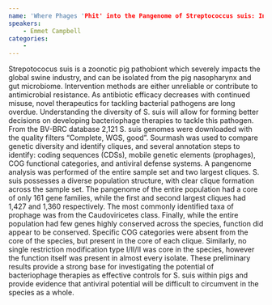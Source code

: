 ```yaml
---
name: 'Where Phages 'Phit' into the Pangenome of Streptococcus suis: Informing Decisions on Phage Therapy'
speakers:
	- Emmet Campbell
categories:
	-
---
```

Strepotococus suis is a zoonotic pig pathobiont which severely impacts the global swine industry, and can be isolated from the pig nasopharynx and gut microbiome. Intervention methods are either unreliable or contribute to antimicrobial resistance. As antibiotic efficacy decreases with continued misuse, novel therapeutics for tackling bacterial pathogens are long overdue. Understanding the diversity of S. suis will allow for forming better decisions on developing bacteriophage therapies to tackle this pathogen.  From the BV-BRC database 2,121 S. suis genomes were downloaded with the quality filters “Complete, WGS, good”. Sourmash was used to compare genetic diversity and identify cliques, and several annotation steps to identify: coding sequences (CDSs), mobile genetic elements (prophages), COG functional categories, and antiviral defense systems. A pangenome analysis was performed of the entire sample set and two largest cliques.  S. suis possesses a diverse population structure, with clear clique formation across the sample set. The pangenome of the entire population had a core of only 161 gene families, while the first and second largest cliques had 1,427 and 1,360 respectively. The most commonly identified taxa of prophage was from the Caudoviricetes class. Finally, while the entire population had few genes highly conserved across the species, function did appear to be conserved. Specific COG categories were absent from the core of the species, but present in the core of each clique. Similarly, no single restriction modification type I/II/II was core in the species, however the function itself was present in almost every isolate.  These preliminary results provide a strong base for investigating the potential of bacteriophage therapies as effective controls for S. suis within pigs and provide evidence that antiviral potential will be difficult to circumvent in the species as a whole. 
